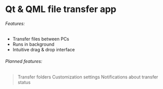# Qt & QML file transfer app

###### Features:
* Transfer files between PCs
* Runs in background
* Intuitive drag & drop interface

###### Planned features:
> Transfer folders
> Customization settings
> Notifications about transfer status
